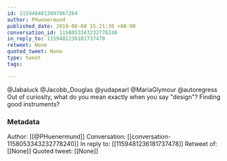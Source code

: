 ```yaml
---
id: 1159484813897867264
author: PHuenermund
published_date: 2019-08-08 15:21:36 +00:00
conversation_id: 1158053343232778240
in_reply_to: 1159481236181737478
retweet: None
quoted_tweet: None
type: tweet
tags:

---
```


@Jabaluck @Jacobb_Douglas @yudapearl @MariaGlymour @autoregress Out of curiosity, what do you mean exactly when you say "design"? Finding good instruments?

### Metadata

Author: [[@PHuenermund]]
Conversation: [[conversation-1158053343232778240]]
In reply to: [[1159481236181737478]]
Retweet of: [[None]]
Quoted tweet: [[None]]
